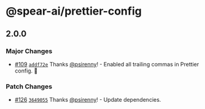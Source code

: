 # @spear-ai/prettier-config

## 2.0.0

### Major Changes

- [#109](https://github.com/spear-ai/citizen/pull/109) [`addf72e`](https://github.com/spear-ai/citizen/commit/addf72ea96ea76a237f3e42fd4e7227f907f2513) Thanks [@psirenny](https://github.com/psirenny)! - Enabled all trailing commas in Prettier config. 🎉

### Patch Changes

- [#126](https://github.com/spear-ai/citizen/pull/126) [`3649055`](https://github.com/spear-ai/citizen/commit/3649055e97e0dfef30036e14f93f1d9868b5a1f2) Thanks [@psirenny](https://github.com/psirenny)! - Update dependencies.
